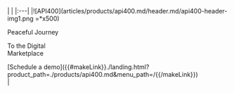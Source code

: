 <div class="api400-section2" markdown="1">
<div class="api400-section2-content" markdown="1">
|   |
|:---|
|![API400](articles/products/api400.md/header.md/api400-header-img1.png =*x500) <div class="api400-text-container"><p class="blue-text header">Peaceful Journey</p>  <p class="white-text header"> To the Digital <br> Marketplace</p>  [Schedule a demo]({{#makeLink}}./landing.html?product_path=./products/api400.md&menu_path=/{{/makeLink}}) </div>|
</div>
</div>
